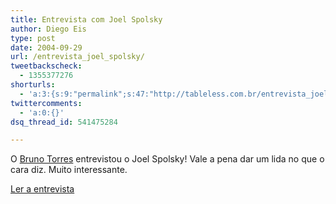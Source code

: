 ```yaml
---
title: Entrevista com Joel Spolsky
author: Diego Eis
type: post
date: 2004-09-29
url: /entrevista_joel_spolsky/
tweetbackscheck:
  - 1355377276
shorturls:
  - 'a:3:{s:9:"permalink";s:47:"http://tableless.com.br/entrevista_joel_spolsky";s:7:"tinyurl";s:26:"http://tinyurl.com/3j5grng";s:4:"isgd";s:19:"http://is.gd/oswjtx";}'
twittercomments:
  - 'a:0:{}'
dsq_thread_id: 541475284

---
```

O [Bruno Torres][1] entrevistou o Joel Spolsky! Vale a pena dar um lida no que o cara diz. Muito interessante.
              
[Ler a entrevista][2]

 [1]: http://www.brunotorres.net/
 [2]: http://www.brunotorres.net/entrevistas/joel-spolsky